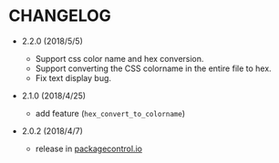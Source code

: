 # CHANGELOG

- 2.2.0 (2018/5/5)
	- Support css color name and hex conversion.
	- Support converting the CSS colorname in the entire file to hex.
	- Fix text display bug.

- 2.1.0 (2018/4/25)
  - add feature (`hex_convert_to_colorname`)

- 2.0.2 (2018/4/7)
  - release in [packagecontrol.io](https://packagecontrol.io/packages/Color%20Convert)